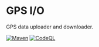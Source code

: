 # GPS I/O

GPS data uploader and downloader.

[![Maven](https://github.com/thomasleplus/gpsio/workflows/Maven/badge.svg)](https://github.com/thomasleplus/gpsio/actions?query=workflow:"Maven")
[![CodeQL](https://github.com/thomasleplus/gpsio/workflows/CodeQL/badge.svg)](https://github.com/thomasleplus/gpsio/actions?query=workflow:"CodeQL")
